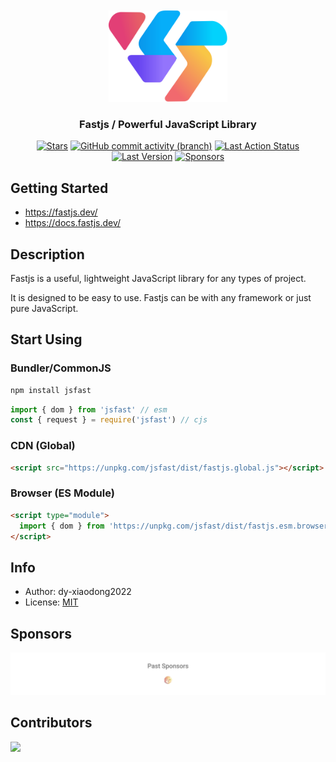 <br/>
<br/>
<div align="center">
    <img src="./logoDisplay.svg" width="190" />
</div>
<h3 align="center"><b>Fastjs / Powerful JavaScript Library</b></h3>
<p align="center">
        <a href="https://github.com/fastjs-team/core"><img alt="Stars" src="https://img.shields.io/github/stars/fastjs-team?style=flat-square&logo=github&cacheSeconds=600&color=yellow&label=Team%20Stars"></a>
        <a href="https://github.com/fastjs-team/core"><img alt="GitHub commit activity (branch)" src="https://img.shields.io/github/commit-activity/w/fastjs-team/core?style=flat-square&logo=github&cacheSeconds=600&label=Commit%20Activity"></a>
        <a href="https://github.com/fastjs-team/core"><img alt="Last Action Status" src="https://img.shields.io/github/actions/workflow/status/fastjs-team/core/ci.yml?style=flat-square&logo=githubactions&cacheSeconds=60&logoColor=white&label=CI Check"></a>
        <a href="https://www.npmjs.com/package/jsfast"><img alt="Last Version" src="https://img.shields.io/npm/v/jsfast?style=flat-square&logo=npm&cacheSeconds=60&label=Last%20Version&color=C70000"></a>
        <a href="https://github.com/dy-xiaodong2022"><img alt="Sponsors" src="https://img.shields.io/github/sponsors/dy-xiaodong2022?style=flat-square&logo=githubsponsors&cacheSeconds=600&label=Sponsors&color=ea4aaa&labelColor=d1beca"></a>
</p>

## Getting Started

- https://fastjs.dev/
- https://docs.fastjs.dev/

## Description

Fastjs is a useful, lightweight JavaScript library for any types of project.

It is designed to be easy to use. Fastjs can be with any framework or just pure JavaScript.

## Start Using

### Bundler/CommonJS

```bash
npm install jsfast
```

```js
import { dom } from 'jsfast' // esm
const { request } = require('jsfast') // cjs
```

### CDN (Global)

```html
<script src="https://unpkg.com/jsfast/dist/fastjs.global.js"></script>
```

### Browser (ES Module)

```html
<script type="module">
  import { dom } from 'https://unpkg.com/jsfast/dist/fastjs.esm.browser.js'
</script>
```

## Info

- Author: dy-xiaodong2022
- License: [MIT](https://opensource.org/licenses/MIT)

## Sponsors

<div align="center">
  <img src="https://raw.githubusercontent.com/dy-xiaodong2022/sponsors/main/sponsors.wide.svg" />
</div>

## Contributors

<a href="https://github.com/fastjs-team/core/graphs/contributors">
  <img src="https://contrib.rocks/image?repo=fastjs-team/core" />
</a>
